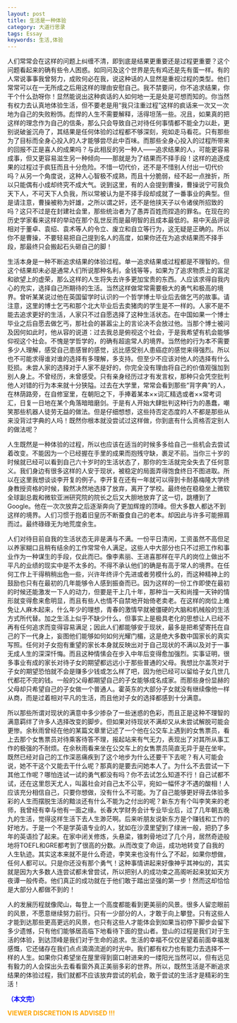 ```yaml
---
layout: post
title: 生活是一种体验
category: 大道行思录
tags: Essay
keywords: 生活,体验
---
```


人们常常会在这样的问题上纠缠不清，即到底是结果更重要还是过程更重要？这个问题看起来的确有些令人困惑。如同问及这个世界是先有鸡还是先有蛋一样。有的人常说事事我曾努力，成败何必在我，说这种话的人显然是重视过程的类型。他们常常可以在一无所成之后用这样的理由安慰自己。我不禁要问，你不追求结果，你干个什么劲呀你！显然能说出这种疯话的人如何地一无是处是可想而知的。你当然有权力去认真地体验生活，但不要老是用“我只注重过程”这样的疯话来一次又一次地为自己的失败粉饰。彪悍的人生不需要解释，活得坦荡一些。况且，如果真的把这样的理念作为自己的信条，那么只会导致自己对待任何事情都不能全力以赴，更别说破釜沉舟了，其结果是任何体验的过程都不够深刻，宛如走马看花。只有那些为了目标而全身心投入的人才能够尝尽此中百味。而那些全身心投入的过程所带来的回报不正是喜人的成果吗？与此相反的另一种人——追求结果的人，可能更容易成事，但又更容易滋生另一种倾向——那就是为了结果而不择手段！这样的追逐成果的过程过于疯狂而且十分危险。不惜一切代价，还不是不惜别人付出一切代价吗？从另一个角度说，这种人心智极不成熟，而且十分脆弱，经不起一点挫折，所以只能偶有小成却终究不成大气。说到这里，有的人会提到曹操，曹操说宁可我负天下人，不可天下人负我，所以常被认为是不择手段却成就了一番事业的典型。但是请注意，曹操被称为奸雄，之所以谓之奸，还不是他挟天子以令诸侯所招致的吗？这只不过是在封建社会里，那些统治者为了愚弄百姓而捏造的罪名。在现在的历史学家看来这样的举动在那个乱世反而是最明智的且成本最低的。易中天品评说相对于董卓、袁绍、袁术等人的令立、废立和自立等行为，这无疑是正确的。所以你不是曹操，不要轻易把自己提到名人的高度，如果你还在为追求结果而不择手段，那最终只会搬起石头砸自己的脚！

生活本身是一种不断追求结果的体验过程。单一追求结果或过程都是不理智的。但这个结果却未必是通常人们所说那种名利，金钱等等，如果为了追求物质上的富足和欲望上的虚荣，那么这样的人生将失去许多更加宝贵的东西。人应该求得自我内心的充实，选择自己所期待的生活。当然这样做常常需要极大的勇气和极高的境界。曾听某某说过他在英国留学时认识的一个哲学博士毕业后去做乞丐的故事。请注意，这里的博士乞丐和那个北大毕业后去卖猪肉的学生是不一样的。人家不是不能去追求更好的生活，人家只不过自愿选择了这种生活状态。在中国如果一个博士毕业之后自愿去做乞丐，那社会的甚嚣尘上的言论决不会放过他。当那个博士被问及因何如此时，他从容的说道：过去我总是俯视这个社会，于是我希望有机会能够仰视这个社会。不愧是学哲学的，的确有超逾常人的境界。当然他的行为本不需要多少人理解，感受自己患感冒的感觉，远比感受别人患癌症的感觉来得强烈。所以也不可能求得谁对谁的选择有多理解，多支持。但至少不应该对他人的选择有什么贬损。未尝人家的选择对于人家不是好的，你完全没有理由将自己的价值观强加到别人身上。不曾经历，未曾感受。只有亲身经历过才有发言权，那种只会凭空批判他人对错的行为本来就十分狭隘。过去在大学里，常常会看到那些“背字典”的人，在林荫路旁，在自修室里，在朝阳之下，手捧着某本××词汇精选或者××常考词汇，日复一日地在某个角落暗暗磨剑。于是有人开始大肆批判这种行为的愚蠢，嘲笑那些机器人徒劳无益的做法。但是仔细想想，这些持否定态度的人不都是那些从来没背过字典的人吗！既然你根本就没尝试过这样做，你到底有什么资格否定别人的做法呢？

人生既然是一种体验的过程，所以也应该在适当的时候多多给自己一些机会去尝试着改变。不能因为一个已经握在手里的成果而抱残守缺，裹足不前。当你三十岁的时候就已经可以看到自己六十岁时的生活状态了，那你的生活就完全失去了任何意义。我们身边有很多这样的人安于现状，被稳定的局面弄得饱食终日不图进取。所以在这里我想谈谈李开复的例子。李开复在还有一年就可以得到卡耐基梅隆大学终身教授资格的时候，毅然决然地选择了放弃，离开了学校。最终他在稳稳坐上微软全球副总裁和微软亚洲研究院的院长之后又大胆地放弃了这一切，跳槽到了Google。他在一次次放弃之后逐渐奔向了更加辉煌的顶峰。但大多数人都达不到这样的境界。人们习惯于抱着旧皇历不断蚕食自己的老本。却因此与许多可能擦肩而过。最终碌碌无为地荒度余生。

人们对待目前自我的生活状态无非是满与不满。一份平日清闲，工资虽然不高但足以养家糊口且稍有结余的工作常常令人满足。这些人中大部分也只不过把工作和事业作为一种谋生的手段，仅此而已。像李素丽、王进喜那样在平凡的岗位上做出不平凡的业绩的现实中是不太多的。不得不承认他们的确是有高于常人的境界。在任何工作上干得稍稍出色一些，兴许年终评个先进或者劳模什么的，而这种精神上的鼓励也只有在最初的几年能够令人感到振奋而已。因为这样的一份工作即使在最初的时候还能激发一下人的动力，但要是干上几十年，那种当一天和尚撞一天钟的情形就变得愈来愈明显，而且有些人也情不自禁地开始倚老卖老。在这样的岗位上难免让人麻木起来，什么年少的理想，青春的激情早就被僵硬的大脑和机械般的生活方式所代替。加之生活上似乎不缺少什么，但事实上是极具老化的思想让人已经不再有任何追求而变得容易满足；因此人们都能够安于现状，最多是把希望寄托在自己的下一代身上，妄图他们能够如何如何光耀门楣，这是绝大多数中国家长的真实写照。任何对子女抱有重望的家长本身就反映出对于自己现状的不满以及对于一事无成人生的深深忏悔。而且这种情愫会在步入中年后变得愈加强烈。实事证明，很多事业有成的家长对待子女的期望都远远小于那些普通的父母。我想比尔盖茨对于子女的期望恐怕就不会是赚多少钱或怎么样了吧，因为他已经可以留给子女几世几代都花不完的钱。一般的父母都期望自己的子女能够成名成家。而那些身份显赫的父母却只希望自己的子女做一个普通人。霍英东的大部分子女就没有继续像他一样从商，而是过着相对平凡的生活，而且他对子女的选择都感到十分满意。

所以那些所谓对现状的满意中多少掺杂了一些迷惑的色彩，而且正是这种不理智的满意羁绊了许多人选择改变的脚步。但如果对待现状不满却又从未尝试解脱可能会更惨。余秋雨曾经在他的某篇文章里记述了一个他在公交车上遇到的女售票员，看上去那个女售票员对待乘客待答不理，报起站来有气无力，表现出了对其所从事工作的极强的不耐烦。在余秋雨看来坐在公交车上的女售票员简直无异于是在坐牢。既然已经对自己的工作深恶痛疾到了这个地步为什么还要干下去呢？有人可能会说，她不干这个又能去干什么呢？那真的是要去问她本人了。为什么不去尝试一下其他工作呢？哪怕连试一试的勇气都没有吗？你不去试怎么知道不行！自己试都不试，还在这里怨天尤人，叫嚣社会对自己太不公平，宛如一幅怀才不遇的酸相！人应该充分相信自己，只要你想做，没有什么不可能。为了自己能够更好得去体验多彩的人生而摆脱生活的黯淡还有什么不能为之付出的呢？新东方有个叫李笑来的老师，我曾经有幸与他有一面之缘。长春大学财务会计专业毕业后，过了几年朝五晚九的生活，觉得这样生活下去人生渺茫啊。后来听朋友说新东方是个赚钱和工作的好地方。于是一个不是学英语专业的人，犹如在沙漠里望到了绿洲一般，把扔了多年的英语捡了起来。在家中闭关修炼，头悬梁，锥刺骨地过了几个月，居然奇迹般地将TOEFL和GRE都考到了很高的分数。从而改变了命运，成功地转变了自我的人生轨迹。其实这本来就不是什么奇迹，李笑来也没有什么了不起，如果你想做，任何人都可以。只是你还没有那个勇气！这种事情讲起来好像神乎其神似的，其实就是因为大多数人连尝试都未曾尝试，所以把别人的成功束之高阁听起来犹如天方夜谭一般传奇。他们真正的成功就在于他们敢于踏出坚强的第一步！然而这却恰恰是大部分人都做不到的！

人的发展历程就像爬山，每登上一个高度都能看到更美丽的风景。很多人留恋眼前的风景，不愿意继续努力前行。只有一少部分的人，才敢于向上攀登。只有这些人才能到达那些更高更远的风景，也只有这些人才能体会到如果当初停下脚步会留下多少遗憾，只有他们能够居高临下地看待下面的登山者。登山的过程是我们对于生活的体验，到达顶峰是我们对于生命的追求。生活的幸福不仅仅是望着前面幸福发感慨，它还储存在我们点点滴滴流逝的时光中。我们都有权力也有能力去选择不一样的人生。如果你只希望坐在屋里得到窗口射进来的一缕阳光当然可以，但有远见有毅力的人会探出头去看看窗外真正美丽多彩的世界。所以，既然生活是不断追求结果的体验过程，我们就都不应该放弃尝试的机会，敢于尝试的生活才是精彩的生活！<br>

<span style="color:blue">**（本文完）**</span>

**<span style="color:Orange"> VIEWER DISCRETION IS ADVISED !!! </span>**

